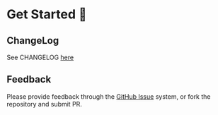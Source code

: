 # Get Started 🚀


## ChangeLog
See CHANGELOG [here](CHANGELOG.md)

## Feedback
Please provide feedback through the [GitHub Issue](https://github.com/pashkatrick/vscode-udecoder/issues) system, or fork the repository and submit PR.

